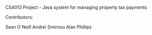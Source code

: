 CS4013 Project - Java system for managing property tax payments


Contributors:

Sean O Neill
Andrei Smirnou
Alan Phillips
